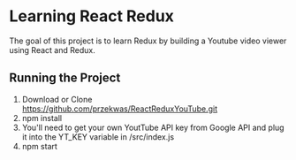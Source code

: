 # Learning React Redux

The goal of this project is to learn Redux by building a Youtube video viewer using React and Redux.

## Running the Project

1) Download or Clone https://github.com/przekwas/ReactReduxYouTube.git
2) npm install
3) You'll need to get your own YoutTube API key from Google API and plug it into the YT_KEY variable in  /src/index.js
4) npm start

